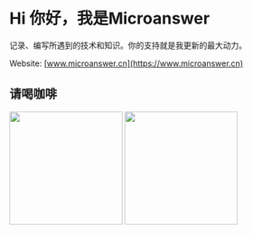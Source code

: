 # Hi 你好，我是Microanswer

记录、编写所遇到的技术和知识。你的支持就是我更新的最大动力。
<!--
![img](https://file.microanswer.cn/pexels-photo-694587.jpeg?imageView2/1/w/300/h/300)
-->




Website: [www.microanswer.cn](https://www.microanswer.cn)

## 请喝咖啡


<img src='http://file.microanswer.cn/microanswer_wxpay.png?n' width=200 onclick=';'> <img src='http://file.microanswer.cn/microanswer_alipay.png?n' width=200 onclick=";">
